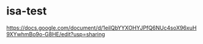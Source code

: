 # isa-test

https://docs.google.com/document/d/1eilQbYYXOHYJPfQ6NUc4soX96xuH9XYwhmBo9o-G8HE/edit?usp=sharing
